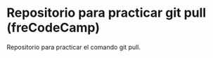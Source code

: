 # Repositorio para practicar git pull (freCodeCamp)
Repositorio para practicar el comando git pull.
